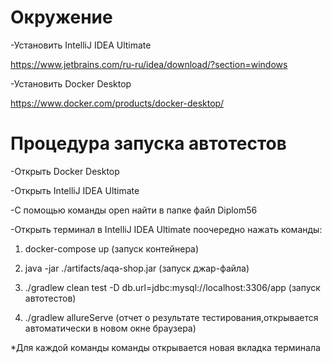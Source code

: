 # Окружение

-Установить IntelliJ IDEA Ultimate


https://www.jetbrains.com/ru-ru/idea/download/?section=windows


-Установить  Docker Desktop


https://www.docker.com/products/docker-desktop/


# Процедура запуска автотестов


-Открыть  Docker Desktop


-Открыть IntelliJ IDEA Ultimate


-С помощью команды open найти в папке файл Diplom56


-Открыть терминал в IntelliJ IDEA Ultimate поочередно нажать команды:


1. docker-compose up  (запуск контейнера)


2. java -jar ./artifacts/aqa-shop.jar (запуск джар-файла)


3. ./gradlew clean test -D db.url=jdbc:mysql://localhost:3306/app (запуск автотестов)


4. ./gradlew allureServe (отчет о результате тестирования,открывается автоматически в новом окне браузера)

 
*Для каждой команды команды открывается новая вкладка терминала 
